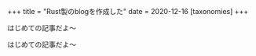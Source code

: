 +++
title = "Rust製のblogを作成した"
date = 2020-12-16
[taxonomies]
+++

はじめての記事だよ〜

<!-- more -->

はじめての記事だよ〜
